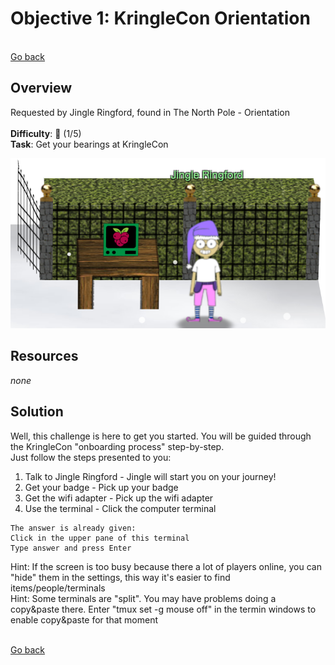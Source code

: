 # Objective 1: KringleCon Orientation

<br>[Go back](Objectives.md)

## Overview
Requested by Jingle Ringford, found in The North Pole - Orientation  
<br>
**Difficulty**: :christmas_tree: (1/5)  
**Task**: Get your bearings at KringleCon  

![Jingle Ringford](/Jingle_Ringford.png)

## Resources
*none*

## Solution

Well, this challenge is here to get you started. You will be guided through the KringleCon "onboarding process" step-by-step.  
Just follow the steps presented to you:
1. Talk to Jingle Ringford - Jingle will start you on your journey!
2. Get your badge - Pick up your badge
3. Get the wifi adapter - Pick up the wifi adapter
4. Use the terminal - Click the computer terminal
```
The answer is already given:
Click in the upper pane of this terminal
Type answer and press Enter
```
Hint: If the screen is too busy because there a lot of players online, you can "hide" them in the settings, this way it's easier to find items/people/terminals  
Hint: Some terminals are "split". You may have problems doing a copy&paste there. Enter "tmux set -g mouse off" in the termin windows to enable copy&paste for that moment

<br>[Go back](Objectives.md)
